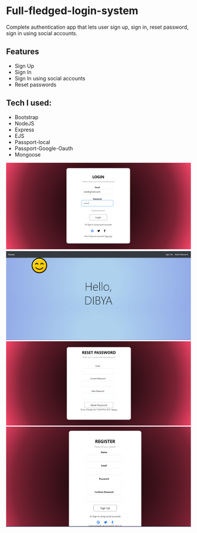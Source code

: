 # Full-fledged-login-system

Complete authentication app that lets user sign up, sign in, reset password, sign in using social accounts.

## Features
* Sign Up
* Sign In
* Sign In using social accounts
* Reset passwords

## Tech I used:

* Bootstrap
* NodeJS
* Express
* EJS
* Passport-local
* Passport-Google-Oauth
* Mongoose
<img src="https://github.com/dibyaranajnsahoo1/Full-fledged-login-system/blob/main/Screenshot%202023-09-07%20154632.png"/>
<img src="https://github.com/dibyaranajnsahoo1/Full-fledged-login-system/blob/main/Screenshot%202023-09-07%20154649.png"/>
<img src="https://github.com/dibyaranajnsahoo1/Full-fledged-login-system/blob/main/Screenshot%202023-09-07%20154702.png"/>
<img src="https://github.com/dibyaranajnsahoo1/Full-fledged-login-system/blob/main/Screenshot%202023-09-07%20155123.png"/>
